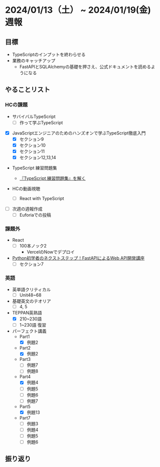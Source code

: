 # 2024/01/13（土） ~ 2024/01/19(金) 週報

## 目標

- TypeScriptのインプットを終わらせる
- 業務のキャッチアップ
  - FastAPIとSQLAlchemyの基礎を押さえ、公式ドキュメントを読めるようになる

## やることリスト

### HCの課題

- サバイバルTypeScript
  - [ ] 作って学ぶTypeScript

- [x] JavaScriptエンジニアのためのハンズオンで学ぶTypeScript徹底入門
  - [x] セクション9
  - [x] セクション10
  - [x] セクション11
  - [x] セクション12,13,14

- TypeScript 練習問題集
  - [『TypeScript 練習問題集』を解く](https://zenn.dev/wsigma21/scraps/1b44959c0d813f)

- HCの動画視聴
  - [ ] React with TypeScript

- [ ] 次週の週報作成
  - [ ] Euforiaでの投稿

### 課題外

- React
  - [ ] 100本ノック2
    - VercelのNowでデプロイ

- [Python初学者のネクストステップ！FastAPIによるWeb API開発講座](https://www.udemy.com/course/python-fastapi/)
  - [ ] セクション7

### 英語

- 英単語クリティカル
  - [ ] Unit48~68

- 基礎英文のテオリア
  - [ ] 4, 5

- TEPPAN英熟語
  - [x] 210~230語
  - [ ] 1~230語 復習

- パーフェクト講義
  - Part1
    - [x] 例題2
  - Part2
    - [x] 例題2
  - Part3
    - [ ] 例題7
    - [ ] 例題8
  - Part4
    - [x] 例題4
    - [ ] 例題5
    - [ ] 例題6
    - [ ] 例題7
  - Part5
    - [x] 例題13
  - Part7
    - [ ] 例題3
    - [ ] 例題4
    - [ ] 例題5
    - [ ] 例題6

## 振り返り
